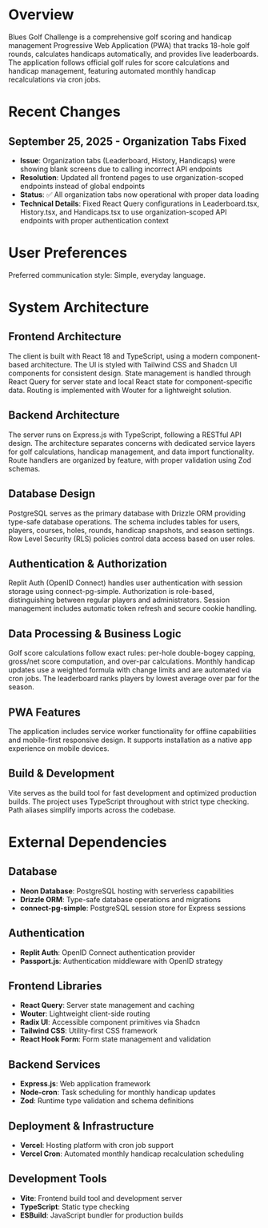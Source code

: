 # Overview

Blues Golf Challenge is a comprehensive golf scoring and handicap management Progressive Web Application (PWA) that tracks 18-hole golf rounds, calculates handicaps automatically, and provides live leaderboards. The application follows official golf rules for score calculations and handicap management, featuring automated monthly handicap recalculations via cron jobs.

# Recent Changes

## September 25, 2025 - Organization Tabs Fixed
- **Issue**: Organization tabs (Leaderboard, History, Handicaps) were showing blank screens due to calling incorrect API endpoints
- **Resolution**: Updated all frontend pages to use organization-scoped endpoints instead of global endpoints
- **Status**: ✅ All organization tabs now operational with proper data loading
- **Technical Details**: Fixed React Query configurations in Leaderboard.tsx, History.tsx, and Handicaps.tsx to use organization-scoped API endpoints with proper authentication context

# User Preferences

Preferred communication style: Simple, everyday language.

# System Architecture

## Frontend Architecture
The client is built with React 18 and TypeScript, using a modern component-based architecture. The UI is styled with Tailwind CSS and Shadcn UI components for consistent design. State management is handled through React Query for server state and local React state for component-specific data. Routing is implemented with Wouter for a lightweight solution.

## Backend Architecture
The server runs on Express.js with TypeScript, following a RESTful API design. The architecture separates concerns with dedicated service layers for golf calculations, handicap management, and data import functionality. Route handlers are organized by feature, with proper validation using Zod schemas.

## Database Design
PostgreSQL serves as the primary database with Drizzle ORM providing type-safe database operations. The schema includes tables for users, players, courses, holes, rounds, handicap snapshots, and season settings. Row Level Security (RLS) policies control data access based on user roles.

## Authentication & Authorization
Replit Auth (OpenID Connect) handles user authentication with session storage using connect-pg-simple. Authorization is role-based, distinguishing between regular players and administrators. Session management includes automatic token refresh and secure cookie handling.

## Data Processing & Business Logic
Golf score calculations follow exact rules: per-hole double-bogey capping, gross/net score computation, and over-par calculations. Monthly handicap updates use a weighted formula with change limits and are automated via cron jobs. The leaderboard ranks players by lowest average over par for the season.

## PWA Features
The application includes service worker functionality for offline capabilities and mobile-first responsive design. It supports installation as a native app experience on mobile devices.

## Build & Development
Vite serves as the build tool for fast development and optimized production builds. The project uses TypeScript throughout with strict type checking. Path aliases simplify imports across the codebase.

# External Dependencies

## Database
- **Neon Database**: PostgreSQL hosting with serverless capabilities
- **Drizzle ORM**: Type-safe database operations and migrations
- **connect-pg-simple**: PostgreSQL session store for Express sessions

## Authentication
- **Replit Auth**: OpenID Connect authentication provider
- **Passport.js**: Authentication middleware with OpenID strategy

## Frontend Libraries
- **React Query**: Server state management and caching
- **Wouter**: Lightweight client-side routing
- **Radix UI**: Accessible component primitives via Shadcn
- **Tailwind CSS**: Utility-first CSS framework
- **React Hook Form**: Form state management and validation

## Backend Services
- **Express.js**: Web application framework
- **Node-cron**: Task scheduling for monthly handicap updates
- **Zod**: Runtime type validation and schema definitions

## Deployment & Infrastructure
- **Vercel**: Hosting platform with cron job support
- **Vercel Cron**: Automated monthly handicap recalculation scheduling

## Development Tools
- **Vite**: Frontend build tool and development server
- **TypeScript**: Static type checking
- **ESBuild**: JavaScript bundler for production builds